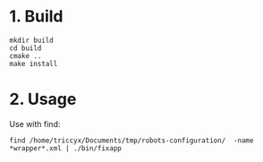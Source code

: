 # 1. Build
```
mkdir build
cd build
cmake ..
make install
```
# 2. Usage
Use with find:  
```
find /home/triccyx/Documents/tmp/robots-configuration/  -name *wrapper*.xml | ./bin/fixapp
```
